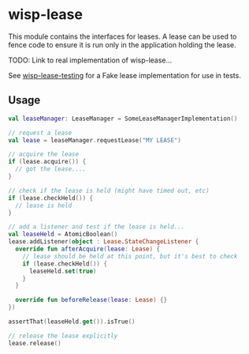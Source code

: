 # wisp-lease

This module contains the interfaces for leases. A lease can be used to fence code to ensure it is run only in the
application holding the lease.

TODO: Link to real implementation of wisp-lease...

See [wisp-lease-testing](https://github.com/cashapp/wisp/tree/main/wisp-lease-testing) for a Fake lease implementation
for use in tests.

## Usage

```kotlin
val leaseManager: LeaseManager = SomeLeaseManagerImplementation()

// request a lease
val lease = leaseManager.requestLease("MY LEASE")

// acquire the lease
if (lease.acquire()) {
  // got the lease....
}

// check if the lease is held (might have timed out, etc)
if (lease.checkHeld()) {
  // lease is held
}

// add a listener and test if the lease is held...
val leaseHeld = AtomicBoolean()
lease.addListener(object : Lease.StateChangeListener {
  override fun afterAcquire(lease: Lease) {
    // lease should be held at this point, but it's best to check
    if (lease.checkHeld()) {
      leaseHeld.set(true)
    }
  }

  override fun beforeRelease(lease: Lease) {}
})

assertThat(leaseHeld.get()).isTrue()

// release the lease explicitly
lease.release()
```
